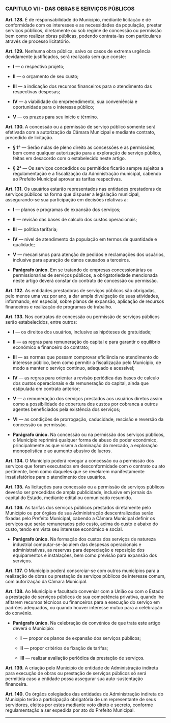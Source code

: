 ### CAPITULO VII - DAS OBRAS E SERVIÇOS PÚBLICOS


**Art. 128.** É de responsabilidade do Município, mediante licitação e de conformidade com os interesses e as necessidades da população, prestar serviços públicos, diretamente ou sob regime de concessão ou permissão bem como realizar obras públicas, podendo contrata-las com particulares através de processo licitatório.

**Art. 129.** Nenhuma obra pública, salvo os casos de extrema urgência devidamente justificados, será realizada sem que conste: 

- **I** — o respectivo projeto;

- **II** — o orçamento de seu custo;

- **III** — a indicação dos recursos financeiros para o atendimento das respectivas despesas;

- **IV** — a viabilidade do empreendimento, sua conveniência e oportunidade para o interesse público;

- **V** — os prazos para seu início e término.

**Art. 130.** A concessão ou a permissão de serviço público somente será efetivada com a autorização da Câmara Municipal e mediante contrato, precedido de licitação.

- **§ 1°** — Serão nulas de pleno direito as concessões e as permissões, bem como qualquer autorização para a exploração de serviço público, feitas em desacordo com o estabelecido neste artigo.

- **§ 2°** — Os serviços concedidos ou permitidos ficarão sempre sujeitos a regulamentação e a fiscalização da Administração municipal, cabendo ao Prefeito Municipal aprovar as tarifas respectivas.

**Art. 131.** Os usuários estarão representados nas entidades prestadoras de serviços públicos na forma que dispuser a legislação municipal, assegurando-se sua participação em decisões relativas a:

- **I** — planos e programas de expansão dos serviços;

- **II** — revisão das bases de calculo dos custos operacionais;

- **III** — política tarifaria;

- **IV** — nível de atendimento da população em termos de quantidade e qualidade;

- **V** — mecanismos para atenção de pedidos e reclamações dos usuários, inclusive para apuração de danos causados a terceiros. 

- **Parágrafo único.** Em se tratando de empresas concessionárias ou permissionarias de serviços públicos, a obrigatoriedade mencionada neste artigo deverá constar do contrato de concessão ou permissão.

**Art. 132.** As entidades prestadoras de serviços públicos são obrigadas, pelo menos uma vez por ano, a dar ampla divulgação de suas atividades, informando, em especial, sobre planos de expansão, aplicação de recursos financeiros e realização de programas de trabalho.

**Art. 133.** Nos contratos de concessão ou permissão de serviços públicos serão estabelecidos, entre outros: 

- **I** — os direitos dos usuários, inclusive as hipóteses de gratuidade;

- **II** — as regras para remuneração do capital e para garantir o equilíbrio económico e financeiro do contrato;

- **III** — as normas que possam comprovar eficiência no atendimento do interesse público, bem como permitir a fiscalização pelo Município, de modo a manter o serviço continuo, adequado e acessível;

- **IV** — as regras para orientar a revisão periódica das bases de calculo dos custos operacionais e da remuneração do capital, ainda que estipulada em contrato anterior;

- **V** — a remuneração dos serviços prestados aos usuários diretos assim como a possibilidade de cobertura dos custos por cobranca a outros agentes beneficiados pela existência dos serviços;

- **VI** — as condições de prorrogação, caducidade, rescisão e reversão da concessão ou permissão.

- **Parágrafo único.** Na concessão ou na permissão dos serviços públicos, o Município reprimirá qualquer forma de abuso do poder económico, principalmente as que visem a dominação do mercado, a exploração monopolistica e ao aumento abusivo de lucros.

**Art. 134.** O Município poderá revogar a concessão ou a permissão dos serviços que forem executados em desconformidade com o contrato ou ato pertinente, bem como daqueles que se revelarem manifestamente insatisfatórios para o atendimento dos usuários.

**Art. 135.** As licitações para concessão ou a permissão de serviços públicos deverão ser precedidas de ampla publicidade, inclusive em jornais da capital do Estado, mediante edital ou comunicado resumido.

**Art. 136.** As tarifas dos serviços públicos prestados diretamente pelo Município ou por órgãos de sua Administração descentralizadas serão fixadas pelo Prefeito Municipal, cabendo a Câmara Municipal definir os serviços que serão remunerados pelo custo, acima do custo e abaixo do custo, tendo em vista seu interesse económico e social. 

- **Parágrafo único.** Na formação dos custos dos serviços de natureza industrial computar-se-ão alem das despesas operacionais e administrativas, as reservas para depreciação e reposição dos equipamentos e instalações, bem como previsão para expansão dos serviços.

**Art. 137.** O Município poderá consorciar-se com outros municípios para a realização de obras ou prestação de serviços públicos de interesse comum, com autorização da Câmara Municipal.

**Art. 138.** Ao Município e facultado conveniar com a União ou com o Estado a prestação de serviços públicos de sua competência privativa, quando lhe afltarem recursos técnicos ou financeiros para a execução do serviço em padrões adequados, ou quando houver interesse mutuo para a celebração do convénio.

- **Parágrafo único.** Na celebração de convénios de que trata este artigo deverá o Município:

	- **I** — propor os planos de expansão dos serviços públicos;

	- **II** — propor critérios de fixação de tarifas;

	- **III** — realizar avaliação periódica da prestação de serviços.

**Art. 139.** A criação pelo Município de entidade de Administração indireta para execução de obras ou prestação de serviços públicos só será permitida caso a entidade possa assegurar sua auto-sustentação financeira.

**Art. 140.** Os órgãos colegiados das entidades de Administração indireta do Município terão a participação obrigatória de um representante de seus servidores, eleitos por estes mediante voto direto e secreto, conforme regulamentação a ser expedida por ato do Prefeito Municipal.

---